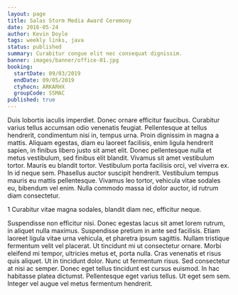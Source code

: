 ```yaml
---
layout: page
title: Salas Storm Media Award Ceremony
date: 2016-05-24
author: Kevin Doyle
tags: weekly links, java
status: published
summary: Curabitur congue elit nec consequat dignissim.
banner: images/banner/office-01.jpg
booking:
  startDate: 09/03/2019
  endDate: 09/05/2019
  ctyhocn: ARKARHX
  groupCode: SSMAC
published: true
---
```

Duis lobortis iaculis imperdiet. Donec ornare efficitur faucibus. Curabitur varius tellus accumsan odio venenatis feugiat. Pellentesque at tellus hendrerit, condimentum nisi in, tempus urna. Proin dignissim in magna a mattis. Aliquam egestas, diam eu laoreet facilisis, enim ligula hendrerit sapien, in finibus libero justo sit amet elit. Donec pellentesque nulla et metus vestibulum, sed finibus elit blandit. Vivamus sit amet vestibulum tortor. Mauris eu blandit tortor. Vestibulum porta facilisis orci, vel viverra ex. In id neque sem. Phasellus auctor suscipit hendrerit. Vestibulum tempus mauris eu mattis pellentesque. Vivamus leo tortor, vehicula vitae sodales eu, bibendum vel enim. Nulla commodo massa id dolor auctor, id rutrum diam consectetur.

1 Curabitur vitae magna sodales, blandit diam nec, efficitur neque.

Suspendisse non efficitur nisi. Donec egestas lacus sit amet lorem rutrum, in aliquet nulla maximus. Suspendisse pretium in ante sed facilisis. Etiam laoreet ligula vitae urna vehicula, et pharetra ipsum sagittis. Nullam tristique fermentum velit vel placerat. Ut tincidunt mi ut consectetur ornare. Morbi eleifend mi tempor, ultricies metus et, porta nulla. Cras venenatis et risus quis aliquet. Ut in tincidunt dolor. Nunc ut fermentum risus. Sed consectetur at nisi ac semper. Donec eget tellus tincidunt est cursus euismod. In hac habitasse platea dictumst. Pellentesque eget varius tellus. Ut eget sem sem. Integer vel augue vel metus fermentum hendrerit.
